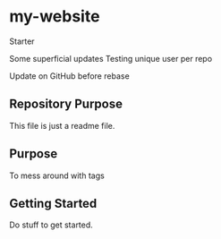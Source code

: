 # my-website
Starter

Some superficial updates
Testing unique user per repo

Update on GitHub before rebase

## Repository Purpose

This file is just a readme file.

## Purpose

To mess around with tags

## Getting Started

Do stuff to get started.
